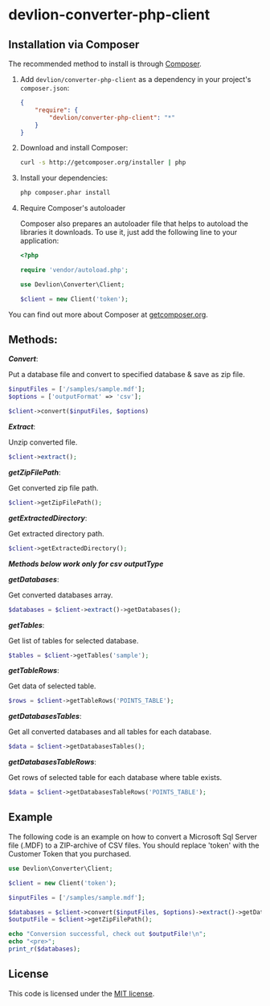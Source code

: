 # devlion-converter-php-client


Installation via Composer
-------------------------

The recommended method to install is through [Composer](http://getcomposer.org).

1. Add `devlion/converter-php-client` as a dependency in your project's `composer.json`:

    ```json
    {
        "require": {
            "devlion/converter-php-client": "*"
        }
    }
    ```

2. Download and install Composer:

    ```bash
    curl -s http://getcomposer.org/installer | php
    ```

3. Install your dependencies:

    ```bash
    php composer.phar install
    ```

4. Require Composer's autoloader

    Composer also prepares an autoloader file that helps to autoload the libraries it downloads. To use it, just add the following line to your application:

    ```php
    <?php

    require 'vendor/autoload.php';

    use Devlion\Converter\Client;

    $client = new Client('token');
    ```
You can find out more about Composer at [getcomposer.org](http://getcomposer.org).

Methods:
-------
***Convert***: 

Put a database file and convert to specified database & save as zip file.
```php
$inputFiles = ['/samples/sample.mdf'];
$options = ['outputFormat' => 'csv'];

$client->convert($inputFiles, $options)
```


***Extract***:

Unzip converted file.

```php
$client->extract();
```

***getZipFilePath***:

Get converted zip file path.
```php
$client->getZipFilePath();
```

***getExtractedDirectory***:

Get extracted directory path.
```php
$client->getExtractedDirectory();
```

***Methods below work only for csv outputType***

***getDatabases***:

Get converted databases array.
```php
$databases = $client->extract()->getDatabases();
```

***getTables***:

Get list of tables for selected database.
```php
$tables = $client->getTables('sample');
```

***getTableRows***:

Get data of selected table.
```php
$rows = $client->getTableRows('POINTS_TABLE');
```

***getDatabasesTables***:

Get all converted databases and all tables for each database.
```php
$data = $client->getDatabasesTables();
```


***getDatabasesTableRows***:

Get rows of selected table for each database where table exists.
```php
$data = $client->getDatabasesTableRows('POINTS_TABLE');
```

Example
-------

The following code is an example on how to convert a Microsoft Sql Server file (.MDF) to a ZIP-archive of CSV files. You should replace 'token' with the Customer Token that you purchased.

```php
use Devlion\Converter\Client;

$client = new Client('token');

$inputFiles = ['/samples/sample.mdf'];

$databases = $client->convert($inputFiles, $options)->extract()->getDatabases();
$outputFile = $client->getZipFilePath();

echo "Conversion successful, check out $outputFile!\n";
echo "<pre>";
print_r($databases);
```


License
-------

This code is licensed under the [MIT license](https://opensource.org/licenses/MIT).
